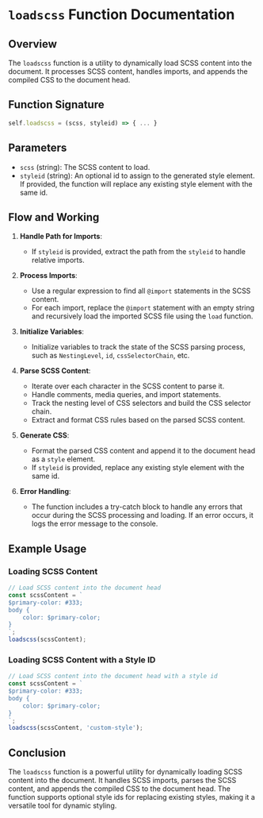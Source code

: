 # `loadscss` Function Documentation

## Overview

The `loadscss` function is a utility to dynamically load SCSS content into the document. It processes SCSS content, handles imports, and appends the compiled CSS to the document head.

## Function Signature

```javascript
self.loadscss = (scss, styleid) => { ... }
```

## Parameters

- `scss` (string): The SCSS content to load.
- `styleid` (string): An optional id to assign to the generated style element. If provided, the function will replace any existing style element with the same id.

## Flow and Working

1. **Handle Path for Imports**:
    - If `styleid` is provided, extract the path from the `styleid` to handle relative imports.

2. **Process Imports**:
    - Use a regular expression to find all `@import` statements in the SCSS content.
    - For each import, replace the `@import` statement with an empty string and recursively load the imported SCSS file using the `load` function.

3. **Initialize Variables**:
    - Initialize variables to track the state of the SCSS parsing process, such as `NestingLevel`, `id`, `cssSelectorChain`, etc.

4. **Parse SCSS Content**:
    - Iterate over each character in the SCSS content to parse it.
    - Handle comments, media queries, and import statements.
    - Track the nesting level of CSS selectors and build the CSS selector chain.
    - Extract and format CSS rules based on the parsed SCSS content.

5. **Generate CSS**:
    - Format the parsed CSS content and append it to the document head as a `style` element.
    - If `styleid` is provided, replace any existing style element with the same id.

6. **Error Handling**:
    - The function includes a try-catch block to handle any errors that occur during the SCSS processing and loading. If an error occurs, it logs the error message to the console.

## Example Usage

### Loading SCSS Content

```javascript
// Load SCSS content into the document head
const scssContent = `
$primary-color: #333;
body {
    color: $primary-color;
}
`;
loadscss(scssContent);
```

### Loading SCSS Content with a Style ID

```javascript
// Load SCSS content into the document head with a style id
const scssContent = `
$primary-color: #333;
body {
    color: $primary-color;
}
`;
loadscss(scssContent, 'custom-style');
```

## Conclusion

The `loadscss` function is a powerful utility for dynamically loading SCSS content into the document. It handles SCSS imports, parses the SCSS content, and appends the compiled CSS to the document head. The function supports optional style ids for replacing existing styles, making it a versatile tool for dynamic styling.